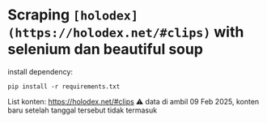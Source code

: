 # Scraping `[holodex](https://holodex.net/#clips)` with selenium dan beautiful soup

install dependency:
```
pip install -r requirements.txt
```

List konten:
https://holodex.net/#clips
⚠️ data di ambil 09 Feb 2025, konten baru setelah tanggal tersebut tidak termasuk




